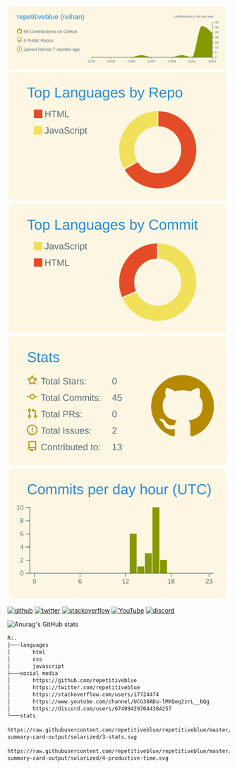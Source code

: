<img src='https://raw.githubusercontent.com/repetitiveblue/repetitiveblue/master/profile-summary-card-output/solarized/0-profile-details.svg'><img src='https://raw.githubusercontent.com/repetitiveblue/repetitiveblue/master/profile-summary-card-output/solarized/1-repos-per-language.svg'><img src='https://raw.githubusercontent.com/repetitiveblue/repetitiveblue/master/profile-summary-card-output/solarized/2-most-commit-language.svg'><img src='https://raw.githubusercontent.com/repetitiveblue/repetitiveblue/master/profile-summary-card-output/solarized/3-stats.svg'><img src='https://raw.githubusercontent.com/repetitiveblue/repetitiveblue/master/profile-summary-card-output/solarized/4-productive-time.svg'>

[<img src='https://imgur.com/7jiwnGD.png' alt='github' height='40'>](https://github.com/repetitiveblue) [<img src='https://imgur.com/ELp7B2a.png' alt='twitter' height='40'>](https://twitter.com/repetitiveblue) [<img src='https://imgur.com/yroFyHL.png' alt='stackoverflow' height='40'>](https://stackoverflow.com/users/17724474) [<img src='https://imgur.com/DqwGRrf.png' alt='YouTube' height='40'>](https://www.youtube.com/channel/UCG30ADu-lMYQeq2zrL__bQg) [<img src='https://imgur.com/nJpygG1.png' alt='discord' height='40'>](https://discords.com/bio/p/reihan)


![Anurag's GitHub stats](https://github-readme-stats.vercel.app/api?username=repetitiveblue&theme=vue&show_icons=true)

```
R:.
├───languages
│       html
│       css
│       javascript
├───social media
│       https://github.com/repetitiveblue
│       https://twitter.com/repetitiveblue
│       https://stackoverflow.com/users/17724474
│       https://www.youtube.com/channel/UCG30ADu-lMYQeq2zrL__bQg
│       https://discord.com/users/674994297644384257
└───stats
        https://raw.githubusercontent.com/repetitiveblue/repetitiveblue/master/profile-summary-card-output/solarized/3-stats.svg
        https://raw.githubusercontent.com/repetitiveblue/repetitiveblue/master/profile-summary-card-output/solarized/4-productive-time.svg
```
     
